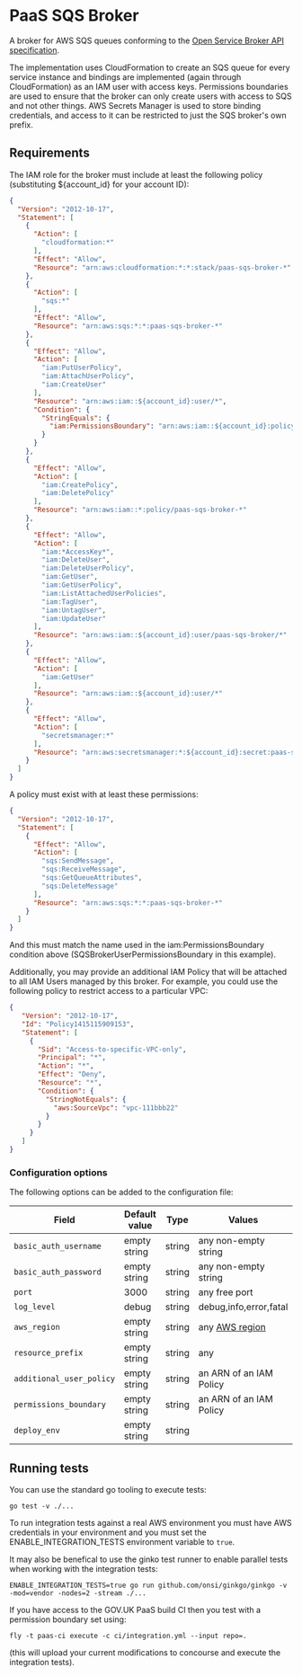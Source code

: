 # PaaS SQS Broker

A broker for AWS SQS queues conforming to the [Open Service Broker API
specification](https://github.com/openservicebrokerapi/servicebroker/blob/v2.14/spec.md).

The implementation uses CloudFormation to create an SQS queue for every service instance and
bindings are implemented (again through CloudFormation) as an IAM user with access keys.
Permissions boundaries are used to ensure that the broker can only create users with access to SQS
and not other things.
AWS Secrets Manager is used to store binding credentials, and access to it can be restricted to
just the SQS broker's own prefix.

## Requirements

The IAM role for the broker must include at least the following policy (substituting ${account_id} for your account ID):

```json
{
  "Version": "2012-10-17",
  "Statement": [
    {
      "Action": [
        "cloudformation:*"
      ],
      "Effect": "Allow",
      "Resource": "arn:aws:cloudformation:*:*:stack/paas-sqs-broker-*"
    },
    {
      "Action": [
        "sqs:*"
      ],
      "Effect": "Allow",
      "Resource": "arn:aws:sqs:*:*:paas-sqs-broker-*"
    },
    {
      "Effect": "Allow",
      "Action": [
        "iam:PutUserPolicy",
        "iam:AttachUserPolicy",
        "iam:CreateUser"
      ],
      "Resource": "arn:aws:iam::${account_id}:user/*",
      "Condition": {
        "StringEquals": {
          "iam:PermissionsBoundary": "arn:aws:iam::${account_id}:policy/SQSBrokerUserPermissionsBoundary"
        }
      }
    },
    {
      "Effect": "Allow",
      "Action": [
        "iam:CreatePolicy",
        "iam:DeletePolicy"
      ],
      "Resource": "arn:aws:iam::*:policy/paas-sqs-broker-*"
    },
    {
      "Effect": "Allow",
      "Action": [
        "iam:*AccessKey*",
        "iam:DeleteUser",
        "iam:DeleteUserPolicy",
        "iam:GetUser",
        "iam:GetUserPolicy",
        "iam:ListAttachedUserPolicies",
        "iam:TagUser",
        "iam:UntagUser",
        "iam:UpdateUser"
      ],
      "Resource": "arn:aws:iam::${account_id}:user/paas-sqs-broker/*"
    },
    {
      "Effect": "Allow",
      "Action": [
        "iam:GetUser"
      ],
      "Resource": "arn:aws:iam::${account_id}:user/*"
    },
    {
      "Effect": "Allow",
      "Action": [
        "secretsmanager:*"
      ],
      "Resource": "arn:aws:secretsmanager:*:${account_id}:secret:paas-sqs-broker-*"
    }
  ]
}
```

A policy must exist with at least these permissions:

```json
{
  "Version": "2012-10-17",
  "Statement": [
    {
      "Effect": "Allow",
      "Action": [
        "sqs:SendMessage",
        "sqs:ReceiveMessage",
        "sqs:GetQueueAttributes",
        "sqs:DeleteMessage"
      ],
      "Resource": "arn:aws:sqs:*:*:paas-sqs-broker-*"
    }
  ]
}
```
And this must match the name used in the iam:PermissionsBoundary condition above (SQSBrokerUserPermissionsBoundary in this example).

Additionally, you may provide an additional IAM Policy that will be
attached to all IAM Users managed by this broker.  For example, you
could use the following policy to restrict access to a particular VPC:


```json
{
   "Version": "2012-10-17",
   "Id": "Policy1415115909153",
   "Statement": [
     {
       "Sid": "Access-to-specific-VPC-only",
       "Principal": "*",
       "Action": "*",
       "Effect": "Deny",
       "Resource": "*",
       "Condition": {
         "StringNotEquals": {
           "aws:SourceVpc": "vpc-111bbb22"
         }
       }
     }
   ]
}
```

### Configuration options

The following options can be added to the configuration file:

| Field                            | Default value | Type   | Values                                                                     |
| -------------------------------- | ------------- | ------ | -------------------------------------------------------------------------- |
| `basic_auth_username`            | empty string  | string | any non-empty string                                                       |
| `basic_auth_password`            | empty string  | string | any non-empty string                                                       |
| `port`                           | 3000          | string | any free port                                                              |
| `log_level`                      | debug         | string | debug,info,error,fatal                                                     |
| `aws_region`                     | empty string  | string | any [AWS region](https://docs.aws.amazon.com/general/latest/gr/rande.html) |
| `resource_prefix`                | empty string  | string | any                                                                        |
| `additional_user_policy`         | empty string  | string | an ARN of an IAM Policy                                                    |
| `permissions_boundary`           | empty string  | string | an ARN of an IAM Policy                                                    |
| `deploy_env`                     | empty string  | string |                                                                            |

## Running tests

You can use the standard go tooling to execute tests:

```
go test -v ./...
```

To run integration tests against a real AWS environment you must have AWS
credentials in your environment and you must set the ENABLE_INTEGRATION_TESTS
environment variable to `true`.

It may also be benefical to use the ginko test runner to enable parallel tests
when working with the integration tests:

```
ENABLE_INTEGRATION_TESTS=true go run github.com/onsi/ginkgo/ginkgo -v -mod=vendor -nodes=2 -stream ./...
```

If you have access to the GOV.UK PaaS build CI then you test with a permission boundary set using:

```
fly -t paas-ci execute -c ci/integration.yml --input repo=.
```

(this will upload your current modifications to concourse and execute the integration tests).
